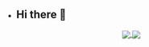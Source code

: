 - ## Hi there 👋

<p align="center">
	<a href="https://github.com/anuraghazra/github-readme-stats" />
	<img align="center" src="https://github-readme-stats.vercel.app/api/top-langs/?username=ysx93698" />
	<a href="https://github.com/anuraghazra/github-readme-stats" />
	<img align="center" src="https://github-readme-stats.vercel.app/api?username=ysx93698" />
</p>



<!--
  Connect with me:

<p align="center">
	<a href="https://gitee.com/ysx93698">
		Gitee
	</a>
</p>

-->


  <!--
  **ysx93698/ysx93698** is a ✨ _special_ ✨ repository because its `README.md` (this file) appears on your GitHub profile.

  Here are some ideas to get you started:

  - 🔭 I’m currently working on ...
  - 🌱 I’m currently learning ...
  - 👯 I’m looking to collaborate on ...
  - 🤔 I’m looking for help with ...
  - 💬 Ask me about ...
  - 📫 How to reach me: ...
  - 😄 Pronouns: ...
  - ⚡ Fun fact: ...
    -->
